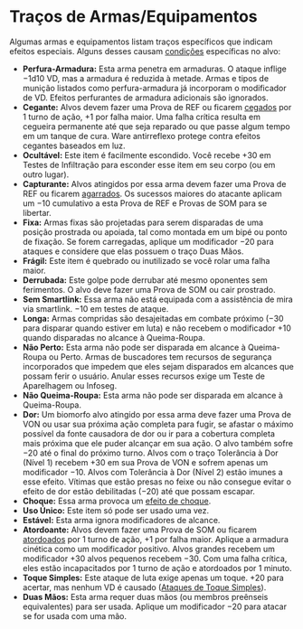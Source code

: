 # Traços de Armas/Equipamentos

Algumas armas e equipamentos listam traços específicos que indicam efeitos especiais. Alguns desses causam [condições](../12/21-other-action-factors.md#conditions) específicas no alvo:

- **Perfura-Armadura:** Esta arma penetra em armaduras. O ataque inflige −1d10&nbsp;VD, mas a armadura é reduzida à metade. Armas e tipos de munição listados como perfura-armadura já incorporam o modificador de VD. Efeitos perfurantes de armadura adicionais são ignorados.
- **Cegante:** Alvos devem fazer uma Prova de REF ou ficarem [cegados](../12/21-other-action-factors.md#conditions) por 1 turno de ação, +1 por falha maior. Uma falha crítica resulta em cegueira permanente até que seja reparado ou que passe algum tempo em um tanque de cura. Ware antirreflexo protege contra efeitos cegantes baseados em luz.
- **Ocultável:** Este item é facilmente escondido. Você recebe +30 em Testes de Infiltração para esconder esse item em seu corpo (ou em outro lugar).
- **Capturante:** Alvos atingidos por essa arma devem fazer uma Prova de REF ou ficarem [agarrados](../12/02-melee-combat.md#grappling). Os sucessos maiores do atacante aplicam um −10 cumulativo a esta Prova de REF e Provas de SOM para se libertar.
- **Fixa:** Armas fixas são projetadas para serem disparadas de uma posição prostrada ou apoiada, tal como montada em um bipé ou ponto de fixação. Se forem carregadas, aplique um modificador −20 para ataques e considere que elas possuem o traço Duas Mãos.
- **Frágil:** Este item é quebrado ou inutilizado se você rolar uma falha maior.
- **Derrubada:** Este golpe pode derrubar até mesmo oponentes sem ferimentos. O alvo deve fazer uma Prova de SOM ou cair prostrado.
- **Sem Smartlink:** Essa arma não está equipada com a assistência de mira via smartlink. −10 em testes de ataque.
- **Longa:** Armas compridas são desajeitadas em combate próximo (−30 para disparar quando estiver em luta) e não recebem o modificador +10 quando disparadas no alcance à Queima-Roupa.
- **Não Perto:** Esta arma não pode ser disparada em alcance à Queima-Roupa ou Perto. Armas de buscadores tem recursos de segurança incorporados que impedem que eles sejam disparados em alcances que possam ferir o usuário. Anular esses recursos exige um Teste de Aparelhagem ou Infoseg.
- **Não Queima-Roupa:** Esta arma não pode ser disparada em alcance à Queima-Roupa.
- **Dor:** Um biomorfo alvo atingido por essa arma deve fazer uma Prova de VON ou usar sua próxima ação completa para fugir, se afastar o máximo possível da fonte causadora de dor ou ir para a cobertura completa mais próxima que ele puder alcançar em sua ação. O alvo também sofre −20 até o final do próximo turno. Alvos com o traço Tolerância à Dor (Nível 1) recebem +30 em sua Prova de VON e sofrem apenas um modificador −10. Alvos com Tolerância à Dor (Nível 2) estão imunes a esse efeito. Vítimas que estão presas no feixe ou não consegue evitar o efeito de dor estão debilitadas (−20) até que possam escapar.
- **Choque:** Essa arma provoca um [efeito de choque](../12/15-special-attacks.md#shock-attacks).
- **Uso Único:** Este item só pode ser usado uma vez.
- **Estável:** Esta arma ignora modificadores de alcance.
- **Atordoante:** Alvos devem fazer uma Prova de SOM ou ficarem [atordoados](../12/21-other-action-factors.md#conditions) por 1 turno de ação, +1 por falha maior. Aplique a armadura cinética como um modificador positivo. Alvos grandes recebem um modificador +30 alvos pequenos recebem −30. Com uma falha crítica, eles estão incapacitados por 1 turno de ação e atordoados por 1 minuto.
- **Toque Simples:** Este ataque de luta exige apenas um toque. +20 para acertar, mas nenhum VD é causado ([Ataques de Toque Simples](../12/02-melee-combat.md#touch-only-attacks)).
- **Duas Mãos:** Esta arma requer duas mãos (ou membros preênseis equivalentes) para ser usada. Aplique um modificador −20 para atacar se for usada com uma mão.
